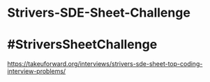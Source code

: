 # Strivers-SDE-Sheet-Challenge
# #StriversSheetChallenge
https://takeuforward.org/interviews/strivers-sde-sheet-top-coding-interview-problems/
